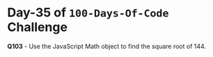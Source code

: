# Day-35 of `100-Days-Of-Code` Challenge

**Q103** - Use the JavaScript Math object to find the square root of 144.

 

 





 
 

 


 


 

 
 
 


 